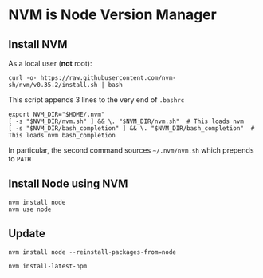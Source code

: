 NVM is Node Version Manager
===========================

Install NVM
-----------

As a local user (__not__ root):

    curl -o- https://raw.githubusercontent.com/nvm-sh/nvm/v0.35.2/install.sh | bash

This script appends 3 lines to the very end of `.bashrc`

    export NVM_DIR="$HOME/.nvm"
    [ -s "$NVM_DIR/nvm.sh" ] && \. "$NVM_DIR/nvm.sh"  # This loads nvm
    [ -s "$NVM_DIR/bash_completion" ] && \. "$NVM_DIR/bash_completion"  # This loads nvm bash_completion


In particular, the second command sources `~/.nvm/nvm.sh` which prepends to `PATH`



Install Node using NVM
----------------------

    nvm install node
    nvm use node


Update
------

    nvm install node --reinstall-packages-from=node
    
    nvm install-latest-npm

